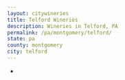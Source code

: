 ```yaml
---
layout: citywineries
title: Telford Wineries
description: Wineries in Telford, PA
permalink: /pa/montgomery/telford/
state: pa
county: montgomery
city: telford
---
```

-
